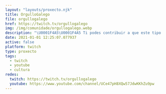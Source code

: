```yaml
---
layout: "layouts/proxecto.njk"
title: OrgulloGalego
file: orgullogalego
href: https://twitch.tv/orgullogalego
img: /img/comunidade/orgullogalego.webp
description: "\U0001F4A5\U0001F4A5 Ti podes contribuir a que este tipo de contidos e proxectos non desaparezan!\n\n\U0001F525 Onde colaborar \U0001F449https://orgullogalego.gal/subscricion/\n\n\U0001F6D1 Dunha pequena idea de dous rapaces chamados Anxo e Borxa ate ser a comunidade en galego máis grande de todo internet. despois de 5 anos de traballo. Hoxe en día somos xa máis de 350.000 persoas e estamos presentes en Facebook, Twitter, Instagram, Telegram, Tik Tok, Twitch e na nosa páxina web.\n\n\U0001F6D1 Lanzamos un apartado de subscricións no que podedes contribuír a seguir mantendo un proxecto que busca a normalización do galego en internet e achegar a nosa cultura e tradicións. Por suposto, teredes recompensas!\n\n\U0001F525 Onde colaborar \U0001F449https://orgullogalego.gal/subscricion/"
date: 2021-01-01 12:25:07.077937
active: false
platform: twitch
type: proxecto
tags:
  - twitch
  - youtube
  - cultura
redes:
  twitch: https://twitch.tv/orgullogalego
  youtube: https://www.youtube.com/channel/UCe47pH8XQw57JdwKKhZu9pw
---
```

